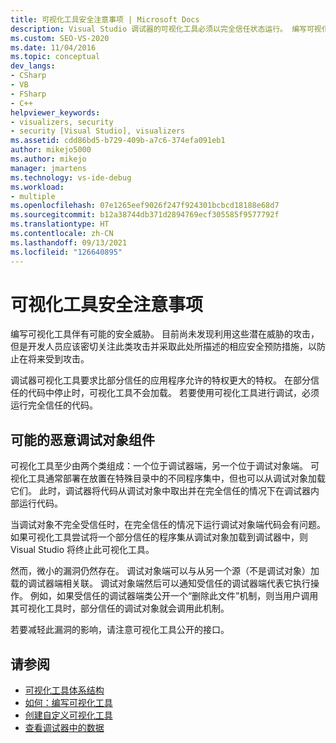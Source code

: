 ```yaml
---
title: 可视化工具安全注意事项 | Microsoft Docs
description: Visual Studio 调试器的可视化工具必须以完全信任状态运行。 编写可视化工具时，请注意可能的安全威胁并采取适当的预防措施。
ms.custom: SEO-VS-2020
ms.date: 11/04/2016
ms.topic: conceptual
dev_langs:
- CSharp
- VB
- FSharp
- C++
helpviewer_keywords:
- visualizers, security
- security [Visual Studio], visualizers
ms.assetid: cdd86bd5-b729-409b-a7c6-374efa091eb1
author: mikejo5000
ms.author: mikejo
manager: jmartens
ms.technology: vs-ide-debug
ms.workload:
- multiple
ms.openlocfilehash: 07e1265eef9026f247f924301bcbcd18188e68d7
ms.sourcegitcommit: b12a38744db371d2894769ecf305585f9577792f
ms.translationtype: HT
ms.contentlocale: zh-CN
ms.lasthandoff: 09/13/2021
ms.locfileid: "126640895"
---
```

# <a name="visualizer-security-considerations"></a>可视化工具安全注意事项
编写可视化工具伴有可能的安全威胁。 目前尚未发现利用这些潜在威胁的攻击，但是开发人员应该密切关注此类攻击并采取此处所描述的相应安全预防措施，以防止在将来受到攻击。

 调试器可视化工具要求比部分信任的应用程序允许的特权更大的特权。 在部分信任的代码中停止时，可视化工具不会加载。 若要使用可视化工具进行调试，必须运行完全信任的代码。

## <a name="possible-malicious-debuggee-component"></a>可能的恶意调试对象组件
 可视化工具至少由两个类组成：一个位于调试器端，另一个位于调试对象端。 可视化工具通常部署在放置在特殊目录中的不同程序集中，但也可以从调试对象加载它们。 此时，调试器将代码从调试对象中取出并在完全信任的情况下在调试器内部运行代码。

 当调试对象不完全受信任时，在完全信任的情况下运行调试对象端代码会有问题。 如果可视化工具尝试将一个部分信任的程序集从调试对象加载到调试器中，则 Visual Studio 将终止此可视化工具。

 然而，微小的漏洞仍然存在。 调试对象端可以与从另一个源（不是调试对象）加载的调试器端相关联。 调试对象端然后可以通知受信任的调试器端代表它执行操作。 例如，如果受信任的调试器端类公开一个“删除此文件”机制，则当用户调用其可视化工具时，部分信任的调试对象就会调用此机制。

 若要减轻此漏洞的影响，请注意可视化工具公开的接口。

## <a name="see-also"></a>请参阅
- [可视化工具体系结构](../debugger/visualizer-architecture.md)
- [如何：编写可视化工具](create-custom-visualizers-of-data.md)
- [创建自定义可视化工具](../debugger/create-custom-visualizers-of-data.md)
- [查看调试器中的数据](../debugger/viewing-data-in-the-debugger.md)